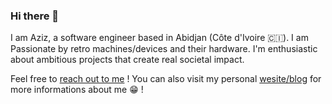 ### Hi there 👋

I am Aziz, a software engineer based in Abidjan (Côte d'Ivoire 🇨🇮). I am Passionate by retro machines/devices and their hardware. I'm enthusiastic about ambitious projects that create real societal impact.

Feel free to [reach out to me](mailto:aziz.soule.dev@gmail.com) !
You can also visit my personal [wesite/blog](https://www.azizsoule.me) for more informations about me 😁 !
